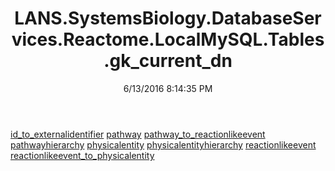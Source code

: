 ﻿---
title: LANS.SystemsBiology.DatabaseServices.Reactome.LocalMySQL.Tables.gk_current_dn
date: 6/13/2016 8:14:35 PM
---

[id_to_externalidentifier](T-LANS.SystemsBiology.DatabaseServices.Reactome.LocalMySQL.Tables.gk_current_dn.id_to_externalidentifier.html)
[pathway](T-LANS.SystemsBiology.DatabaseServices.Reactome.LocalMySQL.Tables.gk_current_dn.pathway.html)
[pathway_to_reactionlikeevent](T-LANS.SystemsBiology.DatabaseServices.Reactome.LocalMySQL.Tables.gk_current_dn.pathway_to_reactionlikeevent.html)
[pathwayhierarchy](T-LANS.SystemsBiology.DatabaseServices.Reactome.LocalMySQL.Tables.gk_current_dn.pathwayhierarchy.html)
[physicalentity](T-LANS.SystemsBiology.DatabaseServices.Reactome.LocalMySQL.Tables.gk_current_dn.physicalentity.html)
[physicalentityhierarchy](T-LANS.SystemsBiology.DatabaseServices.Reactome.LocalMySQL.Tables.gk_current_dn.physicalentityhierarchy.html)
[reactionlikeevent](T-LANS.SystemsBiology.DatabaseServices.Reactome.LocalMySQL.Tables.gk_current_dn.reactionlikeevent.html)
[reactionlikeevent_to_physicalentity](T-LANS.SystemsBiology.DatabaseServices.Reactome.LocalMySQL.Tables.gk_current_dn.reactionlikeevent_to_physicalentity.html)
